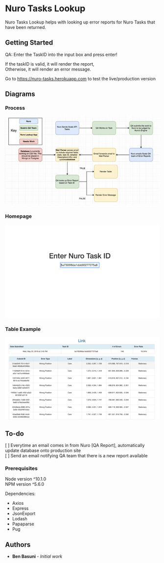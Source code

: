 # Nuro Tasks Lookup

Nuro Tasks Lookup helps with looking up error reports for Nuro Tasks that have been returned. 

## Getting Started

QA: Enter the TaskID into the input box and press enter!  

If the taskID is valid, it will render the report,  
Otherwise, it will render an error message.

Go to https://nuro-tasks.herokuapp.com to test the live/production version

## Diagrams

### Process
![Process](/diagrams/Process.png)
### Homepage
![Homepage](/diagrams/Homepage.png)

### Table Example
![Table Example](/diagrams/TableExample.png)

## To-do
[ ] Everytime an email comes in from Nuro [QA Report], automatically update database onto production site   
[ ] Send an email notifying QA team that there is a new report available  

### Prerequisites

Node version ^10.1.0  
NPM version ^5.6.0

Dependencies:  
  * Axios  
  * Express  
  * JsonExport  
  * Lodash  
  * Papaparse  
  * Pug  

## Authors

* **Ben Basuni** - *Initial work* 
